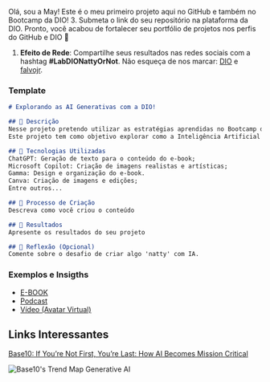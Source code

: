 Olá, sou a May!
Este é o meu primeiro projeto aqui no GitHub e também no Bootcamp da DIO!
    3. Submeta o link do seu repositório na plataforma da DIO. Pronto, você acabou de fortalecer seu portfólio de projetos nos perfis do GitHub e DIO 🚀
1. **Efeito de Rede**: Compartilhe seus resultados nas redes sociais com a hashtag **#LabDIONattyOrNot**. Não esqueça de nos marcar: [DIO](https://www.linkedin.com/school/dio-makethechange) e [falvojr](https://www.linkedin.com/in/falvojr).

### Template

```markdown
# Explorando as AI Generativas com a DIO!

## 📒 Descrição
Nesse projeto pretendo utilizar as estratégias aprendidas no Bootcamp da DIO e aprender como utilizar da melhor maneira possível o potencial das AI Generativas.
Este projeto tem como objetivo explorar como a Inteligência Artificial Generativa pode revolucionar e otimizar o dia a dia do usuário, tanto para fins de trabalho como para estudo. Utilizando IAs generativas, o projeto demonstrará como a criação automatizada de código, correção de erros, otimização de performance, e automatização de tarefas repetitivas pode aumentar a produtividade e eficiência dos desenvolvedores.

## 🤖 Tecnologias Utilizadas
ChatGPT: Geração de texto para o conteúdo do e-book;
Microsoft Copilot: Criação de imagens realistas e artísticas;
Gamma: Design e organização do e-book.
Canva: Criação de imagens e edições;
Entre outros...

## 🧐 Processo de Criação
Descreva como você criou o conteúdo

## 🚀 Resultados
Apresente os resultados do seu projeto

## 💭 Reflexão (Opcional)
Comente sobre o desafio de criar algo 'natty' com IA.
```

### Exemplos e Insigths

- [E-BOOK](/exemplos/E-BOOK.md)
- [Podcast](/exemplos/PODCAST.md)
- [Vídeo (Avatar Virtual)](/exemplos/VIDEO.md)

## Links Interessantes

[Base10: If You’re Not First, You’re Last: How AI Becomes Mission Critical](https://base10.vc/post/generative-ai-mission-critical/)

![Base10's Trend Map Generative AI](https://github.com/digitalinnovationone/lab-natty-or-not/assets/730492/f4df26e8-f8f7-4419-8252-c69d73ea930c)
